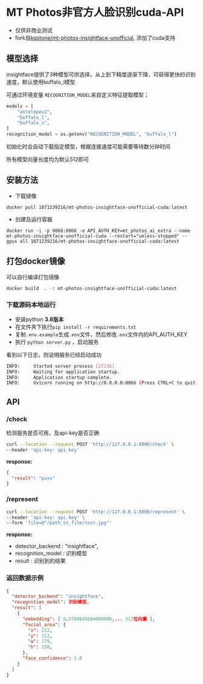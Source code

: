 # MT Photos非官方人脸识别cuda-API

- 仅供非商业测试
- fork自[kqstone/mt-photos-insightface-unofficial](https://github.com/kqstone/mt-photos-insightface-unofficial), 添加了cuda支持

## 模型选择

insightface提供了3种模型可供选择，从上到下精度逐渐下降，可获得更快的识别速度，默认使用buffalo_l模型

可通过环境变量 `RECOGNITION_MODEL`来自定义特征提取模型；

```python
models = [
    "antelopev2",
    "buffalo_l",
    "buffalo_s",
]
recognition_model = os.getenv("RECOGNITION_MODEL", "buffalo_l")
```

初始化时会自动下载指定模型，根据连接速度可能需要等待数分钟时间

所有模型向量长度均为默认512即可


## 安装方法

- 下载镜像

```
docker pull 1071239216/mt-photos-insightface-unofficial-cuda:latest
```

- 创建及运行容器

```
docker run -i -p 8066:8066 -e API_AUTH_KEY=mt_photos_ai_extra --name mt-photos-insightface-unofficial-cuda --restart="unless-stopped" --gpus all 1071239216/mt-photos-insightface-unofficial-cuda:latest
```



## 打包docker镜像

可以自行编译打包镜像
```bash
docker build  . -t mt-photos-insightface-unofficial-cuda:latest
```

### 下载源码本地运行

- 安装python **3.8版本**
- 在文件夹下执行`pip install -r requirements.txt`
- 复制`.env.example`生成`.env`文件，然后修改`.env`文件内的API_AUTH_KEY
- 执行 `python server.py` ，启动服务

看到以下日志，则说明服务已经启动成功
```bash
INFO:     Started server process [27336]
INFO:     Waiting for application startup.
INFO:     Application startup complete.
INFO:     Uvicorn running on http://0.0.0.0:8066 (Press CTRL+C to quit)
```


## API

### /check

检测服务是否可用，及api-key是否正确

```bash
curl --location --request POST 'http://127.0.0.1:8000/check' \
--header 'api-key: api_key'
```

**response:**

```json
{
  "result": "pass"
}
```

### /represent

```bash
curl --location --request POST 'http://127.0.0.1:8000/represent' \
--header 'api-key: api_key' \
--form 'file=@"/path_to_file/test.jpg"'
```

**response:**

- detector_backend : "insightface",
- recognition_model : 识别模型
- result : 识别到的结果

### 返回数据示例
```json
{
  "detector_backend": "insightface",
  "recognition_model": 识别模型,
  "result": [
    {
      "embedding": [ 0.5760641694068909,... 512位向量 ],
      "facial_area": {
        "x": 212,
        "y": 112,
        "w": 179,
        "h": 250,
      },
      "face_confidence": 1.0
    }
  ]
}
```
